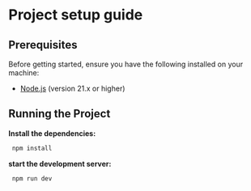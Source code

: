 # Project setup guide

## Prerequisites

Before getting started, ensure you have the following installed on your machine:

- [Node.js](https://nodejs.org/) (version 21.x or higher)

## Running the Project

**Install the dependencies:**

```bash
 npm install
```

**start the development server:**

```bash
 npm run dev
```
